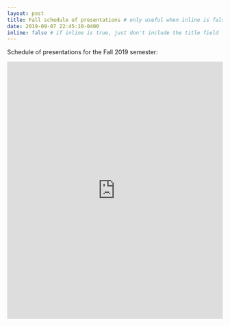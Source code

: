 ```yaml
---
layout: post
title: Fall schedule of presentations # only useful when inline is false
date: 2019-09-07 22:45:10-0400
inline: false # if inline is true, just don't include the title field
---
```


Schedule of presentations for the Fall 2019 semester:

<iframe src="https://calendar.google.com/calendar/embed?src=qmalb35pqvnqmegp317phmg9ss%40group.calendar.google.com&ctz=America%2FToronto" style="border: 0" width="100%" height="600" frameborder="0" scrolling="no"></iframe>
